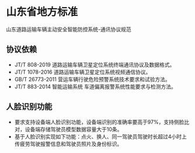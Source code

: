 # 山东省地方标准

山东道路运输车辆主动安全智能防控系统-通讯协议规范

## 协议依赖

- JT/T 808-2019 道路运输车辆卫星定位系统终端通讯协议及数据格式。
- JT/T 1078-2016 道路运输车辆卫星定位系统视频通信协议。
- GB/T 26773-2011 营运车辆行驶危险预警系统技术要求和试验方法。
- JT/T 883-2014 智能运输系统 车道偏离报警系统性能要求与检测方法。

## 人脸识别功能

- 要求支持设备端人脸识别功能，设备端识别的准确率要高于97%，支持侧脸比对，设备端存储驾驶员模型数据容量大于10条。
- 基于人脸识别实现如下功能：点火、换人、同一驾驶员驾驶时长超过4小时上传疲劳驾驶报警信息和驾驶员照片及身份标识。
